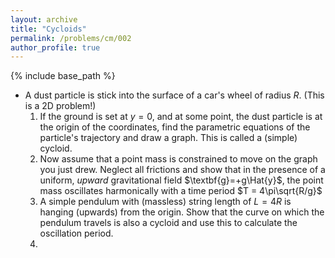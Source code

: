 ```yaml
---
layout: archive
title: "Cycloids"
permalink: /problems/cm/002
author_profile: true
---
```


{% include base_path %}

* A dust particle is stick into the surface of a car's wheel of radius $R$. (This is a 2D problem!)
    1. If the ground is set at $y=0$, and at some point, the dust particle is at the origin of the coordinates, find the parametric equations of the particle's trajectory and draw a graph. This is called a (simple) cycloid.
    1. Now assume that a point mass is constrained to move on the graph you just drew. Neglect all frictions and show that in the presence of a uniform, *upward* gravitational field $\textbf{g}=+g\Hat{y}$, the point mass oscillates harmonically with a time period $T = 4\pi\sqrt{R/g}$
    1. A simple pendulum with (massless) string length of $L=4R$ is hanging (upwards) from the origin. Show that the curve on which the pendulum travels is also a cycloid and use this to calculate the oscillation period.
    1. 

